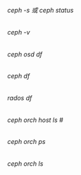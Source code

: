 ###### ceph -s 或 ceph status<br>
###### ceph -v<br>
###### ceph osd df<br>
###### ceph df<br>
###### rados df<br>
###### ceph orch host ls \#
###### ceph orch ps

###### ceph orch ls
